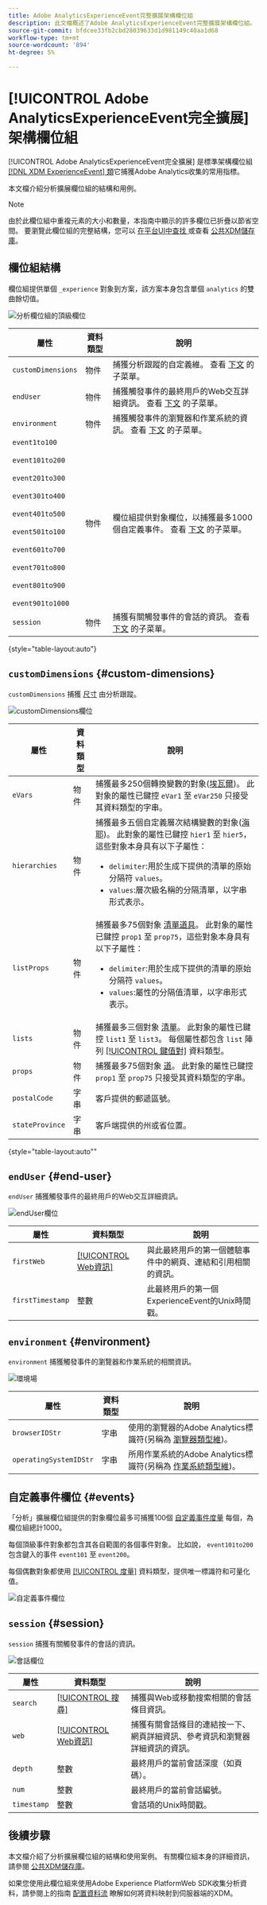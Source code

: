 ```yaml
---
title: Adobe AnalyticsExperienceEvent完整擴展架構欄位組
description: 此文檔概述了Adobe AnalyticsExperienceEvent完整擴展架構欄位組。
source-git-commit: bfdcee33fb2cbd28039633d1d981149c40aa1d68
workflow-type: tm+mt
source-wordcount: '894'
ht-degree: 5%

---
```


# [!UICONTROL Adobe AnalyticsExperienceEvent完全擴展] 架構欄位組

[!UICONTROL Adobe AnalyticsExperienceEvent完全擴展] 是標準架構欄位組 [[!DNL XDM ExperienceEvent] 類](../../classes/experienceevent.md)它捕獲Adobe Analytics收集的常用指標。

本文檔介紹分析擴展欄位組的結構和用例。

>[!NOTE]
>
>由於此欄位組中重複元素的大小和數量，本指南中顯示的許多欄位已折疊以節省空間。 要瀏覽此欄位組的完整結構，您可以 [在平台UI中查找 ](../../ui/explore.md) 或查看 [公共XDM儲存庫](https://github.com/adobe/xdm/blob/master/extensions/adobe/experience/analytics/experienceevent-all.schema.json)。

## 欄位組結構

欄位組提供單個 `_experience` 對象到方案，該方案本身包含單個 `analytics` 的雙曲餘切值。

![分析欄位組的頂級欄位](../../images/field-groups/analytics-full-extension/full-schema.png)

| 屬性 | 資料類型 | 說明 |
| --- | --- | --- |
| `customDimensions` | 物件 | 捕獲分析跟蹤的自定義維。 查看 [下文](#custom-dimensions) 的子菜單。 |
| `endUser` | 物件 | 捕獲觸發事件的最終用戶的Web交互詳細資訊。 查看 [下文](#end-user) 的子菜單。 |
| `environment` | 物件 | 捕獲觸發事件的瀏覽器和作業系統的資訊。 查看 [下文](#environment) 的子菜單。 |
| `event1to100`<br><br>`event101to200`<br><br>`event201to300`<br><br>`event301to400`<br><br>`event401to500`<br><br>`event501to100`<br><br>`event601to700`<br><br>`event701to800`<br><br>`event801to900`<br><br>`event901to1000` | 物件 | 欄位組提供對象欄位，以捕獲最多1000個自定義事件。 查看 [下文](#events) 的子菜單。 |
| `session` | 物件 | 捕獲有關觸發事件的會話的資訊。 查看 [下文](#session) 的子菜單。 |

{style=&quot;table-layout:auto&quot;}

## `customDimensions` {#custom-dimensions}

`customDimensions` 捕獲 [尺寸](https://experienceleague.adobe.com/docs/analytics/components/dimensions/overview.html?lang=zh-Hant) 由分析跟蹤。

![customDimensions欄位](../../images/field-groups/analytics-full-extension/customDimensions.png)

| 屬性 | 資料類型 | 說明 |
| --- | --- | --- |
| `eVars` | 物件 | 捕獲最多250個轉換變數的對象([埃瓦爾](https://experienceleague.adobe.com/docs/analytics/components/dimensions/evar.html?lang=zh-Hant))。 此對象的屬性已鍵控 `eVar1` 至 `eVar250` 只接受其資料類型的字串。 |
| `hierarchies` | 物件 | 捕獲最多五個自定義層次結構變數的對象([海耶](https://experienceleague.adobe.com/docs/analytics/implementation/vars/page-vars/hier.html))。 此對象的屬性已鍵控 `hier1` 至 `hier5`，這些對象本身具有以下子屬性：<ul><li>`delimiter`:用於生成下提供的清單的原始分隔符 `values`。</li><li>`values`:層次級名稱的分隔清單，以字串形式表示。</li></ul> |
| `listProps` | 物件 | 捕獲最多75個對象 [清單道具](https://experienceleague.adobe.com/docs/analytics/implementation/vars/page-vars/prop.html#list-props)。 此對象的屬性已鍵控 `prop1` 至 `prop75`，這些對象本身具有以下子屬性：<ul><li>`delimiter`:用於生成下提供的清單的原始分隔符 `values`。</li><li>`values`:屬性的分隔值清單，以字串形式表示。</li></ul> |
| `lists` | 物件 | 捕獲最多三個對象 [清單](https://experienceleague.adobe.com/docs/analytics/implementation/vars/page-vars/list.html)。 此對象的屬性已鍵控 `list1` 至 `list3`。 每個屬性都包含 `list` 陣列 [[!UICONTROL 鍵值對]](../../data-types/key-value-pair.md) 資料類型。 |
| `props` | 物件 | 捕獲最多75個對象 [道](https://experienceleague.adobe.com/docs/analytics/implementation/vars/page-vars/prop.html)。 此對象的屬性已鍵控 `prop1` 至 `prop75` 只接受其資料類型的字串。 |
| `postalCode` | 字串 | 客戶提供的郵遞區號。 |
| `stateProvince` | 字串 | 客戶端提供的州或省位置。 |

{style=&quot;table-layout:auto&quot;&quot;

## `endUser` {#end-user}

`endUser` 捕獲觸發事件的最終用戶的Web交互詳細資訊。

![endUser欄位](../../images/field-groups/analytics-full-extension/endUser.png)

| 屬性 | 資料類型 | 說明 |
| --- | --- | --- |
| `firstWeb` | [[!UICONTROL Web資訊]](../../data-types/web-information.md) | 與此最終用戶的第一個體驗事件中的網頁、連結和引用相關的資訊。 |
| `firstTimestamp` | 整數 | 此最終用戶的第一個ExperienceEvent的Unix時間戳。 |

## `environment` {#environment}

`environment` 捕獲觸發事件的瀏覽器和作業系統的相關資訊。

![環境場](../../images/field-groups/analytics-full-extension/environment.png)

| 屬性 | 資料類型 | 說明 |
| --- | --- | --- |
| `browserIDStr` | 字串 | 使用的瀏覽器的Adobe Analytics標識符(另稱為 [瀏覽器類型維](https://experienceleague.adobe.com/docs/analytics/components/dimensions/browser-type.html))。 |
| `operatingSystemIDStr` | 字串 | 所用作業系統的Adobe Analytics標識符(另稱為 [作業系統類型維](https://experienceleague.adobe.com/docs/analytics/components/dimensions/operating-system-types.html))。 |

## 自定義事件欄位 {#events}

「分析」擴展欄位組提供的對象欄位最多可捕獲100個 [自定義事件度量](https://experienceleague.adobe.com/docs/analytics/components/metrics/custom-events.html) 每個，為欄位組總計1000。

每個頂級事件對象都包含其各自範圍的各個事件對象。 比如說， `event101to200` 包含鍵入的事件 `event101` 至 `event200`。

每個偶數對象都使用 [[!UICONTROL 度量]](../../data-types/measure.md) 資料類型，提供唯一標識符和可量化值。

![自定義事件欄位](../../images/field-groups/analytics-full-extension/event-vars.png)

## `session` {#session}

`session` 捕獲有關觸發事件的會話的資訊。

![會話欄位](../../images/field-groups/analytics-full-extension/session.png)

| 屬性 | 資料類型 | 說明 |
| --- | --- | --- |
| `search` | [[!UICONTROL 搜尋]](../../data-types/search.md) | 捕獲與Web或移動搜索相關的會話條目資訊。 |
| `web` | [[!UICONTROL Web資訊]](../../data-types/web-information.md) | 捕獲有關會話條目的連結按一下、網頁詳細資訊、參考資訊和瀏覽器詳細資訊的資訊。 |
| `depth` | 整數 | 最終用戶的當前會話深度（如頁碼）。 |
| `num` | 整數 | 最終用戶的當前會話編號。 |
| `timestamp` | 整數 | 會話項的Unix時間戳。 |

## 後續步驟

本文檔介紹了分析擴展欄位組的結構和使用案例。 有關欄位組本身的詳細資訊，請參閱 [公共XDM儲存庫](https://github.com/adobe/xdm/blob/master/extensions/adobe/experience/analytics/experienceevent-all.schema.json)。

如果您使用此欄位組來使用Adobe Experience PlatformWeb SDK收集分析資料，請參閱上的指南 [配置資料流](../../../edge/fundamentals/datastreams.md) 瞭解如何將資料映射到伺服器端的XDM。
